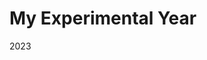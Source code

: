 <!DOCTYPE html>
<html>
<head>
<title>Camille's Life Exploration</title>
</head>
<body>

<h1>My Experimental Year</h1>
<p>2023</p>

</title>
</body>
</html>
